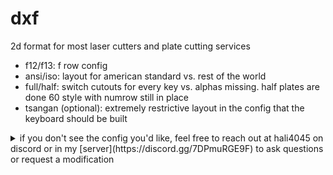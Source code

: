 # dxf 
2d format for most laser cutters and plate cutting services 
- f12/f13: f row config
- ansi/iso: layout for american standard vs. rest of the world
- full/half: switch cutouts for every key vs. alphas missing. half plates are done 60 style with numrow still in place
- tsangan (optional): extremely restrictive layout in the config that the keyboard should be built 

<details>
  <summary>if you don't see the config you'd like, feel free to reach out at hali4045 on discord or in my [server](https://discord.gg/7DPmuRGE9F) to ask questions or request a modification</summary>

  or just fix it yourself
  
</details>
